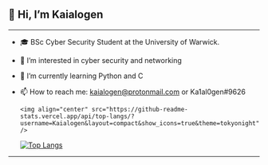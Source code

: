 ## 👋 Hi, I’m Kaialogen

---
- 🎓 BSc Cyber Security Student at the University of Warwick.
- 👀 I’m interested in cyber security and networking
- 🌱 I’m currently learning Python and C
- 📫 How to reach me: kaialogen@protonmail.com or Ka1al0gen#9626


      <img align="center" src="https://github-readme-stats.vercel.app/api/top-langs/?username=Kaialogen&layout=compact&show_icons=true&theme=tokyonight" />


    [![Top Langs](https://github-readme-stats.vercel.app/api/top-langs/?username=Kaialogen)](https://github.com/anuraghazra/github-readme-stats)


---

<!---
Kaialogen/Kaialogen is a ✨ special ✨ repository because its `README.md` (this file) appears on your GitHub profile.
You can click the Preview link to take a look at your changes.
--->
